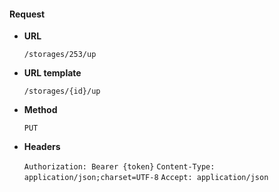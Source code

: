 #### Request

* **URL**

  `/storages/253/up`

* **URL template**

  `/storages/{id}/up`

* **Method**

  `PUT`

* **Headers**

  `Authorization: Bearer {token}`
  `Content-Type: application/json;charset=UTF-8`
  `Accept: application/json`
